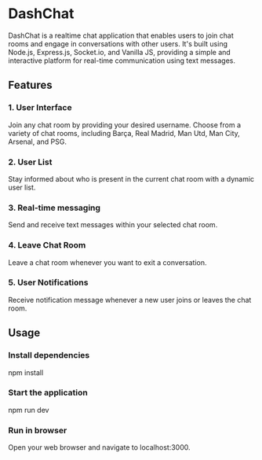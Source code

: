 # DashChat

DashChat is a realtime chat application that enables users to join chat rooms and engage in conversations with other users. It's built using Node.js, Express.js, Socket.io, and Vanilla JS, providing a simple and interactive platform for real-time communication using text messages.

## Features

### 1. User Interface
Join any chat room by providing your desired username. Choose from a variety of chat rooms, including Barça, Real Madrid, Man Utd, Man City, Arsenal, and PSG.

### 2. User List
Stay informed about who is present in the current chat room with a dynamic user list.

### 3. Real-time messaging
Send and receive text messages within your selected chat room.

### 4. Leave Chat Room
Leave a chat room whenever you want to exit a conversation.

### 5. User Notifications
Receive notification message whenever a new user joins or leaves the chat room.

## Usage

### Install dependencies
npm install

### Start the application
npm run dev

### Run in browser
Open your web browser and navigate to localhost:3000.


